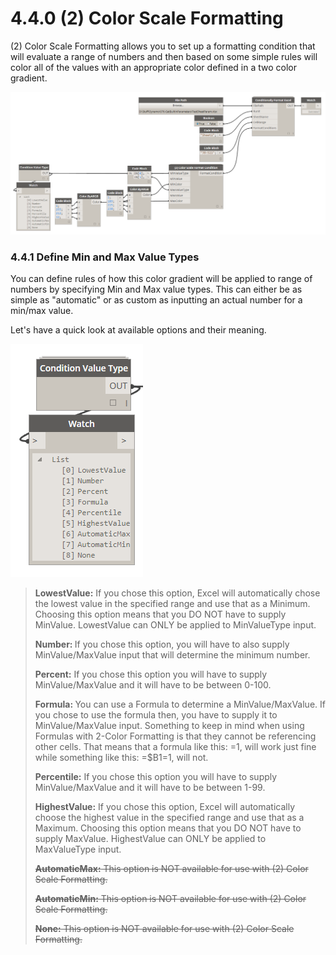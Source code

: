 # 4.4.0 (2) Color Scale Formatting

(2) Color Scale Formatting allows you to set up a formatting condition that will evaluate a range of numbers and then based on some simple rules will color all of the values with an appropriate color defined in a two color gradient.

![](2color1.png)

### 4.4.1 Define Min and Max Value Types

You can define rules of how this color gradient will be applied to range of numbers by specifying Min and Max value types. This can either be as simple as "automatic" or as custom as inputting an actual number for a min/max value. 

Let's have a quick look at available options and their meaning. 

![](2color12png.png)

<blockquote>
<p><b> LowestValue:</b> If you chose this option, Excel will automatically chose the lowest value in the specified range and use that as a Minimum. Choosing this option means that you DO NOT have to supply MinValue. LowestValue can ONLY be applied to MinValueType input.</p>
<p><b> Number: </b> If you chose this option, you will have to also supply MinValue/MaxValue input that will determine the minimum number. 
<p><b>Percent:</b> If you chose this option you will have to supply MinValue/MaxValue and it will have to be between 0-100. </p>
<p><b> Formula: </b> You can use a Formula to determine a MinValue/MaxValue. If you chose to use the formula then, you have to supply it to MinValue/MaxValue input. Something to keep in mind when using Formulas with 2-Color Formatting is that they cannot be referencing other cells. That means that a formula like this: =1, will work just fine while something like this: =$B1=1, will not.</p>
<p><b> Percentile:</b> If you chose this option you will have to supply MinValue/MaxValue and it will have to be between 1-99. </p> 
<p><b> HighestValue:</b> If you chose this option, Excel will automatically choose the highest value in the specified range and use that as a Maximum. Choosing this option means that you DO NOT have to supply MaxValue. HighestValue can ONLY be applied to MaxValueType input.</p>
<p><strike><b> AutomaticMax:</b> This option is NOT available for use with (2) Color Scale Formatting. </strike></p>
<p><strike><b> AutomaticMin:</b> This option is NOT available for use with (2) Color Scale Formatting. </strike></p>
<p><strike><b> None:</b> This option is NOT available for use with (2) Color Scale Formatting.</strike> </p>
</blockquote>